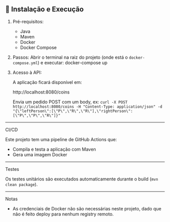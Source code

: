 ## 🚀 Instalação e Execução

1. Pré-requisitos:
    - Java
    - Maven
    - Docker
    - Docker Compose

2. Passos:
    Abrir o terminal na raiz do projeto (onde está o `docker-compose.yml`) e executar:
    docker-compose up

3. Acesso à API:

    A aplicação ficará disponível em:

    http://localhost:8080/coins

    Envia um pedido POST com um body, ex:
    ```curl -X POST http://localhost:8080/coins -H "Content-Type: application/json" -d "{\"leftPerson\":[\"P\",\"R\",\"R\"],\"rightPerson\":[\"P\",\"P\",\"R\"]}"```

-----------------------------------------------------------------------------

CI/CD

Este projeto tem uma pipeline de GitHub Actions que:

- Compila e testa a aplicação com Maven
- Gera uma imagem Docker

-----------------------------------------------------------------------------

Testes

Os testes unitários são executados automaticamente durante o build (`mvn clean package`).

-----------------------------------------------------------------------------

Notas

- As credenciais de Docker não são necessárias neste projeto, dado que não é feito deploy para nenhum registry remoto.
